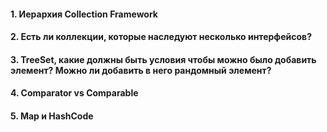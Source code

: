 #### 1. Иерархия Collection Framework

#### 2. Есть ли коллекции, которые наследуют несколько интерфейсов?

#### 3. TreeSet, какие должны быть условия чтобы можно было добавить элемент? Можно ли добавить в него рандомный элемент? 

#### 4. Comparator vs Comparable

#### 5. Map и HashCode
